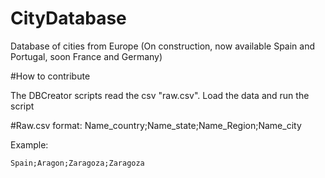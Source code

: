 # CityDatabase
Database of cities from Europe (On construction, now available Spain and Portugal, soon France and Germany)

#How to contribute

The DBCreator scripts read the csv "raw.csv". Load the data and run the script

#Raw.csv format:
Name_country;Name_state;Name_Region;Name_city

Example:

```Spain;Aragon;Zaragoza;Zaragoza```
